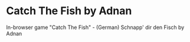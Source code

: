 # Catch The Fish by Adnan
In-browser game "Catch The Fish" - (German) Schnapp' dir den Fisch by Adnan
